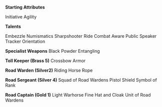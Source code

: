 **Starting Attributes**

Initiative
Agility

**Talents**

Embezzle
Numismatics
Sharpshooter
Ride
Combat Aware
Public Speaker
Tracker
Orientation

**Specialist Weapons**
Black Powder
Entangling

**Toll Keeper (Brass 5)**
Crossbow
Armor

**Road Warden (Silver2)**
Riding Horse
Rope

**Road Sergeant (Silver 4)**
Squad of Road Wardens
Pistol
Shield
Symbol of Rank

**Road Captain (Gold 1)**
Light Warhorse
Fine Hat and Cloak
Unit of Road Wardens